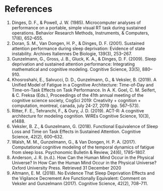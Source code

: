 # References
1. Dinges, D. F., & Powell, J. W. (1985). Microcomputer analyses of performance on a portable, simple visual RT task during sustained operations. Behavior Research Methods, Instruments, & Computers, 17(6), 652–655. 
2. Doran, S. M., Van Dongen, H. P., & Dinges, D. F. (2001). Sustained attention performance during sleep deprivation: Evidence of state instability. Archives Italiennes De Biologie, 139(3), 253–267.
3. Gunzelmann, G., Gross, J. B., Gluck, K. A., & Dinges, D. F. (2009). Sleep deprivation and sustained attention performance: Integrating mathematical and cognitive modeling. Cognitive Science, 33(5), 880–910. 
4. Khosroshahi, E., Salvucci, D. D., Gunzelmann, G., & Veksler, B. (2019). A Unified Model of Fatigue in a Cognitive Architecture: Time-of-Day and Time-on-Task Effects on Task Performance. In A. K. Goel, C. M. Seifert, & C. Freksa (Eds.), Proceedings of the 41th annual meeting of the cognitive science society, CogSci 2019: Creativity + cognition + computation, montreal, canada, july 24-27, 2019 (pp. 567–573). 
5. Ritter, F. E., Tehranchi, F., & Oury, J. D. (2019). ACT-R: A cognitive architecture for modeling cognition. WIREs Cognitive Science, 10(3), e1488. 
6. Veksler, B. Z., & Gunzelmann, G. (2018). Functional Equivalence of Sleep Loss and Time on Task Effects in Sustained Attention. Cognitive Science, 42(2), 600–632. 
7. Walsh, M. M., Gunzelmann, G., & Van Dongen, H. P. A. (2017). Computational cognitive modeling of the temporal dynamics of fatigue from sleep loss. Psychonomic Bulletin & Review, 24(6), 1785–1807. 
8. Anderson, J. R. (n.d.). How Can the Human Mind Occur in the Physical Universe? In How Can the Human Mind Occur in the Physical Universe? Oxford University Press. Retrieved 31 December 2020
9. Altmann, E. M. (2018). No Evidence That Sleep Deprivation Effects and the Vigilance Decrement Are Functionally Equivalent: Comment on Veksler and Gunzelmann (2017). Cognitive Science, 42(2), 708–711. 
